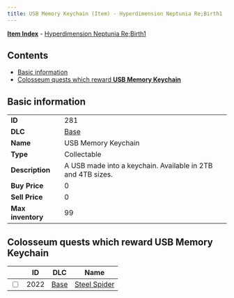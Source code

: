 ```yaml
---
title: USB Memory Keychain (Item) - Hyperdimension Neptunia Re;Birth1
---
```


[**Item Index**](/neptunia/rb1/item/index.html) - [Hyperdimension Neptunia Re;Birth1](/neptunia/rb1)

## Contents

- [Basic information](#basic-information)
- [Colosseum quests which reward **USB Memory Keychain**](#colosseum-quests-which-reward-usb-memory-keychain)

## Basic information

|   |   |
| -- | -- |
| **ID** | 281 |
| **DLC** | [Base](/neptunia/rb1/dlc/1-base.html) |
| **Name** | USB Memory Keychain |
| **Type** | Collectable |
| **Description** | A USB made into a keychain. Available in 2TB and 4TB sizes. |
| **Buy Price** | 0 |
| **Sell Price** | 0 |
| **Max inventory** | 99 |


## Colosseum quests which reward **USB Memory Keychain**

|    | ID | DLC | Name |
| -- | -- | --- | ---- |
| <input type="checkbox" id="rb1-colosseum-1-2022" class="trackbox" /> | 2022 | [Base](/neptunia/rb1/dlc/1-base.html) | [Steel Spider](/neptunia/rb1/colosseum/1-2022-steel-spider.html) |
